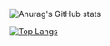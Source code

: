![Anurag's GitHub stats](https://github-readme-stats.vercel.app/api?username=Etanarvazac&show_icons=true&title_color=9A0000&bg_color=1116&icon_color=4F0000&text_color=444&border_color=4F0000&custom_title=Etan's%20Statistics)

[![Top Langs](https://github-readme-stats.vercel.app/api/top-langs/?username=Etanarvazac&layout=compact&show_icons=true&title_color=9A0000&bg_color=1116&icon_color=4F0000&text_color=444&border_color=4F0000)](https://github.com/anuraghazra/github-readme-stats)
